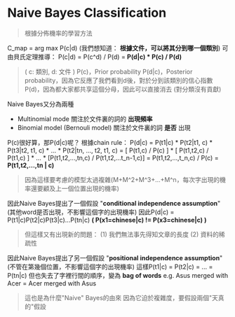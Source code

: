 # Naive Bayes Classification
> 根據分佈機率的學習方法

C_map = arg max P(c|d) (我們想知道： **根據文件，可以將其分到哪一個類別**)
可由貝氏定理推導：
P\(c|d\) = P\(c^d\) / P(d) = **P\(d|c\) * P\(c\) / P(d)**
> ( c: 類別, d: 文件 )
P\(c\)，Prior probability
P\(d|c\)，Posterior probability，因為它反應了我們看到d後，對於分到該類別的信心指數
P\(d\)，因為都大家都共享這個分母，因此可以直接消去 (對分類沒有貢獻)

Naive Bayes又分為兩種
  - Multinomial mode
  關注於文件裏的詞的 **出現頻率**
  - Binomial model (Bernouli model) 
  關注於文件裏的詞 **是否** 出現

P\(c\)很好算，那P\(d|c\)呢？
根據chain rule：
P\(d|c\)
= P(t1|c) * P(t2|t1, c) * P(t3|t2, t1, c) * ... * P(t2|tn, ..., t2, t1, c)
= [ P(t1,c) / P\(c\) ] * [ P(t1,t2,c) / P(t1,c) ] * ... * [P(t1,t2,...,tn,c) / P(t1,t2,...t_n-1,c)] 
= P(t1,t2,...,t_n,c) / P\(c\) = **P(t1,t2,...,tn | c)**

> 因為這樣要考慮的模型太過複雜(M+M^2+M^3+...+M^n，每次字出現的機率還要顧及上一個位置出現的機率)

因此Naive Bayes提出了一個假設 "**conditional independence assumption**"(其他word是否出現，不影響這個字的出現機率)
因此P(d|c) = P(t1|c)P(t2|c)P(t3|c)...P(tn|c)
**(  P(x1=chinese|c) != P(x3=chinese|c)  )**
> 但這樣又有出現新的問題：
(1) 我們無法事先得知文章的長度
(2) 資料的稀疏性

因此Naive Bayes提出了另一個假設 "**positional independence assumption**"(不管在第幾個位置，不影響這個字的出現機率)
這樣P(t1|c) = P(t2|c) = ... = P(tn|c)
但也失去了字裡行間的順序，變為 **bag of words**
e.g. Asus merged with Acer = Acer merged with Asus
> 這也是為什麼"Naive" Bayes的由來
因為它迫於複雜度，要假設兩個"天真的"假設

